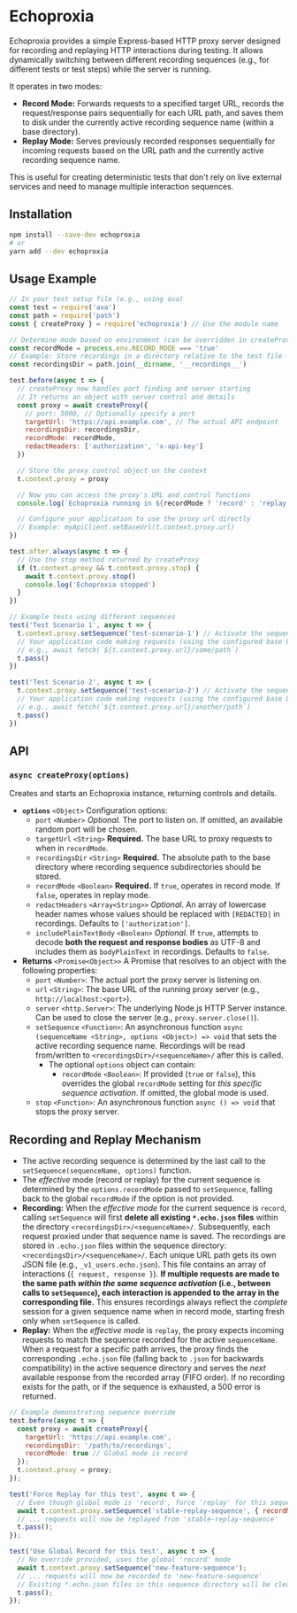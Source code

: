 # Echoproxia

Echoproxia provides a simple Express-based HTTP proxy server designed for recording and replaying HTTP interactions during testing. It allows dynamically switching between different recording sequences (e.g., for different tests or test steps) while the server is running.

It operates in two modes:

*   **Record Mode:** Forwards requests to a specified target URL, records the request/response pairs sequentially for each URL path, and saves them to disk under the currently active recording sequence name (within a base directory).
*   **Replay Mode:** Serves previously recorded responses sequentially for incoming requests based on the URL path and the currently active recording sequence name.

This is useful for creating deterministic tests that don't rely on live external services and need to manage multiple interaction sequences.

## Installation

```bash
npm install --save-dev echoproxia
# or
yarn add --dev echoproxia
```

## Usage Example

```javascript
// In your test setup file (e.g., using ava)
const test = require('ava')
const path = require('path')
const { createProxy } = require('echoproxia') // Use the module name

// Determine mode based on environment (can be overridden in createProxy options)
const recordMode = process.env.RECORD_MODE === 'true'
// Example: Store recordings in a directory relative to the test file
const recordingsDir = path.join(__dirname, '__recordings__')

test.before(async t => {
  // createProxy now handles port finding and server starting
  // It returns an object with server control and details
  const proxy = await createProxy({
    // port: 5000, // Optionally specify a port
    targetUrl: 'https://api.example.com', // The actual API endpoint
    recordingsDir: recordingsDir,
    recordMode: recordMode,
    redactHeaders: ['authorization', 'x-api-key']
  })

  // Store the proxy control object on the context
  t.context.proxy = proxy

  // Now you can access the proxy's URL and control functions
  console.log(`Echoproxia running in ${recordMode ? 'record' : 'replay'} mode on ${t.context.proxy.url}, using base directory ${recordingsDir}`)

  // Configure your application to use the proxy url directly
  // Example: myApiClient.setBaseUrl(t.context.proxy.url)
})

test.after.always(async t => {
  // Use the stop method returned by createProxy
  if (t.context.proxy && t.context.proxy.stop) {
    await t.context.proxy.stop()
    console.log('Echoproxia stopped')
  }
})

// Example tests using different sequences
test('Test Scenario 1', async t => {
  t.context.proxy.setSequence('test-scenario-1') // Activate the sequence via context
  // Your application code making requests (using the configured base URL)
  // e.g., await fetch(`${t.context.proxy.url}/some/path`)
  t.pass()
})

test('Test Scenario 2', async t => {
  t.context.proxy.setSequence('test-scenario-2') // Activate the sequence via context
  // Your application code making requests (using the configured base URL)
  // e.g., await fetch(`${t.context.proxy.url}/another/path`)
  t.pass()
})
```

## API

### `async createProxy(options)`

Creates and starts an Echoproxia instance, returning controls and details.

*   **`options`** `<Object>` Configuration options:
    *   `port` `<Number>` *Optional.* The port to listen on. If omitted, an available random port will be chosen.
    *   `targetUrl` `<String>` **Required.** The base URL to proxy requests to when in `recordMode`.
    *   `recordingsDir` `<String>` **Required.** The absolute path to the base directory where recording sequence subdirectories should be stored.
    *   `recordMode` `<Boolean>` **Required.** If `true`, operates in record mode. If `false`, operates in replay mode.
    *   `redactHeaders` `<Array<String>>` *Optional.* An array of lowercase header names whose values should be replaced with `[REDACTED]` in recordings. Defaults to `['authorization']`.
    *   `includePlainTextBody` `<Boolean>` *Optional.* If `true`, attempts to decode **both the request and response bodies** as UTF-8 and includes them as `bodyPlainText` in recordings. Defaults to `false`.
*   **Returns** `<Promise<Object>>` A Promise that resolves to an object with the following properties:
    *   `port` `<Number>`: The actual port the proxy server is listening on.
    *   `url` `<String>`: The base URL of the running proxy server (e.g., `http://localhost:<port>`).
    *   `server` `<http.Server>`: The underlying Node.js HTTP Server instance. Can be used to close the server (e.g., `proxy.server.close()`).
    *   `setSequence` `<Function>`: An asynchronous function `async (sequenceName <String>, options <Object>) => void` that sets the active recording sequence name. Recordings will be read from/written to `<recordingsDir>/<sequenceName>/` after this is called.
        *   The optional `options` object can contain:
            *   `recordMode` `<Boolean>`: If provided (`true` or `false`), this overrides the global `recordMode` setting for *this specific sequence activation*. If omitted, the global mode is used.
    *   `stop` `<Function>`: An asynchronous function `async () => void` that stops the proxy server.

## Recording and Replay Mechanism

*   The active recording sequence is determined by the last call to the `setSequence(sequenceName, options)` function.
*   The *effective* mode (record or replay) for the current sequence is determined by the `options.recordMode` passed to `setSequence`, falling back to the global `recordMode` if the option is not provided.
*   **Recording:** When the *effective mode* for the current sequence is `record`, calling `setSequence` will first **delete all existing `*.echo.json` files** within the directory `<recordingsDir>/<sequenceName>/`. Subsequently, each request proxied under that sequence name is saved. The recordings are stored in `.echo.json` files within the sequence directory: `<recordingsDir>/<sequenceName>/`. Each unique URL path gets its own JSON file (e.g., `_v1_users.echo.json`). This file contains an array of interactions (`{ request, response }`). **If multiple requests are made to the same path *within the same sequence activation* (i.e., between calls to `setSequence`), each interaction is appended to the array in the corresponding file.** This ensures recordings always reflect the *complete* session for a given sequence name when in record mode, starting fresh only when `setSequence` is called.
*   **Replay:** When the *effective mode* is `replay`, the proxy expects incoming requests to match the sequence recorded for the active `sequenceName`. When a request for a specific path arrives, the proxy finds the corresponding `.echo.json` file (falling back to `.json` for backwards compatibility) in the active sequence directory and serves the *next* available response from the recorded array (FIFO order). If no recording exists for the path, or if the sequence is exhausted, a 500 error is returned.

```javascript
// Example demonstrating sequence override
test.before(async t => {
  const proxy = await createProxy({
    targetUrl: 'https://api.example.com',
    recordingsDir: '/path/to/recordings',
    recordMode: true // Global mode is record
  });
  t.context.proxy = proxy;
});

test('Force Replay for this test', async t => {
  // Even though global mode is 'record', force 'replay' for this sequence
  await t.context.proxy.setSequence('stable-replay-sequence', { recordMode: false });
  // ... requests will now be replayed from 'stable-replay-sequence'
  t.pass();
});

test('Use Global Record for this test', async t => {
  // No override provided, uses the global 'record' mode
  await t.context.proxy.setSequence('new-feature-sequence');
  // ... requests will now be recorded to 'new-feature-sequence'
  // Existing *.echo.json files in this sequence directory will be cleared first.
  t.pass();
});
```